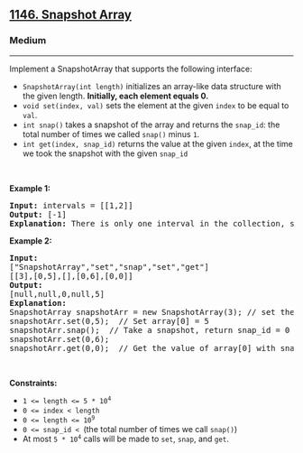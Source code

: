 <h2><a href="https://leetcode.com/problems/snapshot-array/description/">1146. Snapshot Array</a>
</h2><h3>Medium</h3><hr><div><p>Implement a SnapshotArray that supports the following interface:</p>
<ul>
    <li><code>SnapshotArray(int length)</code> initializes an array-like data structure with the given length. <strong>Initially, each element equals 0.</strong></li>
    <li><code>void set(index, val)</code> sets the element at the given <code>index</code> to be equal to <code>val</code>.</li>
    <li><code>int snap()</code> takes a snapshot of the array and returns the <code>snap_id</code>: the total number of times we called <code>snap()</code> minus <code>1</code>.</li>
    <li><code>int get(index, snap_id)</code> returns the value at the given <code>index</code>, at the time we took the snapshot with the given <code>snap_id</code></li>
</ul>

<p>&nbsp;</p>
<p><strong class="example">Example 1:</strong></p>

<pre><strong>Input:</strong> intervals = [[1,2]]
<strong>Output:</strong> [-1]
<strong>Explanation:</strong> There is only one interval in the collection, so it outputs -1.
</pre>

<p><strong class="example">Example 2:</strong></p>

<pre><strong>Input:</strong>
["SnapshotArray","set","snap","set","get"]
[[3],[0,5],[],[0,6],[0,0]]
<strong>Output:</strong>
[null,null,0,null,5]
<strong>Explanation:</strong>
SnapshotArray snapshotArr = new SnapshotArray(3); // set the length to be 3
snapshotArr.set(0,5);  // Set array[0] = 5
snapshotArr.snap();  // Take a snapshot, return snap_id = 0
snapshotArr.set(0,6);
snapshotArr.get(0,0);  // Get the value of array[0] with snap_id = 0, return 5
</pre>

<p>&nbsp;</p>
<p><strong>Constraints:</strong></p>

<ul>
	<li><code>1 <= length <= 5 * 10<sup>4</sup></code></li>
    <li><code>0 <= index < length</code></li>
	<li><code>0 <= length <= 10<sup>9</sup></code></li>
	<li><code>0 <= snap_id < </code>(the total number of times we call <code>snap()</code>)</li>
	<li>At most <code>5 * 10<sup>4</sup></code> calls will be made to <code>set</code>, <code>snap</code>, and <code>get</code>.</li>
</ul>
